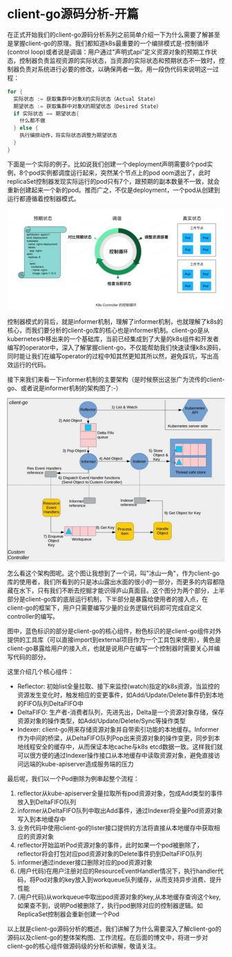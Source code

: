 # client-go源码分析-开篇

在正式开始我们的client-go源码分析系列之前简单介绍一下为什么需要了解甚至是掌握client-go的原理。我们都知道k8s最重要的一个编排模式是-控制循环(control loop)或者说是调谐：用户通过"声明式api"定义资源对象的预期工作状态，控制器负责监视资源的实际状态，当资源的实际状态和预期状态不一致时，控制器负责对系统进行必要的修改，以确保两者一致。用一段伪代码来说明这一过程：

```go
for {
  实际状态 := 获取集群中对象X的实际状态（Actual State）
  期望状态 := 获取集群中对象X的期望状态（Desired State）
  if 实际状态 == 期望状态{
    什么都不做
  } else {
    执行编排动作，将实际状态调整为期望状态
  }
}
```
下面是一个实际的例子。比如说我们创建一个deployment声明需要8个pod实例，8个pod实例都调度运行起来，突然某个节点上的pod oom退出了，此时replicaSet控制器发现实际运行的pod只有7个，跟预期的副本数量不一致，就会重新创建起来一个新的pod。推而广之，不仅是deployment，一个pod从创建到运行都遵循着控制器模式。

![控制循环](./images/control-loop.png)

控制器模式的背后，就是informer机制，理解了informer机制，也就理解了k8s的核心，而我们要分析的client-go库的核心也是informer机制。client-go是从kubernetes中移出来的一个基础库，当前已经集成到了大量的k8s组件和开发者编写的operator中，深入了解掌握client-go，不仅能帮助我们快速读懂k8s源码，同时能让我们在编写operator的过程中知其然更知其所以然，避免踩坑，写出高效运行的代码。

接下来我们来看一下informer机制的主要架构（是时候祭出这张广为流传的client-go、或者说是informer机制的架构图了:-）

![informer架构图](./images/informer-overview.png)

怎么看这个架构图呢。这个图让我想到了一个词，叫"冰山一角"，作为client-go库的使用者，我们所看到的只是冰山露出水面的很小的一部分，而更多的内容都隐藏在水下，只有我们不断去挖掘才能识得庐山真面目。这个图分为两个部分，上半部分是client-go库的底层运行机制，下半部分是暴露给使用者的接入点，在client-go的框架下，用户只需要编写少量的业务逻辑代码即可完成自定义controller的编写。

图中，蓝色标识的部分是client-go的核心组件，粉色标识的是client-go组件对外提供的工具库（可以直接import到external项目作为一个工具包来使用），黄色是client-go暴露给用户的接入点，也就是说用户在编写一个控制器时需要关心并编写代码的部分。

这里介绍几个核心组件：

+ Reflector: 初始list全量拉取、接下来监控(watch)指定的k8s资源，当监控的资源发生变化时，触发相应的变更事件，如Add/Update/Delete事件扔到本地的FIFO队列DeltaFIFO中
+ DeltaFIFO: 生产者-消费者队列，先进先出，Delta是一个资源对象存储，保存资源对象的操作类型，如Add/Update/Delete/Sync等操作类型
+ Indexer: client-go用来存储资源对象并自带索引功能的本地缓存。Informer作为中间的桥梁，从DeltaFIFO队列Pop出来资源对象的操作变更，同步到本地线程安全的缓存中，从而保证本地cache与k8s etcd数据一致。这样我们就可以很方便的通过Indexer操作接口从本地缓存中读取资源对象，避免直接访问远端的kube-apiserver造成服务端的压力

最后呢，我们以一个Pod删除为例串起整个流程：

1. reflector从kube-apiserver全量拉取所有pod资源对象，包成Add类型的事件放入到DeltaFIFO队列
2. informer从DeltaFIFO队列中取出Add事件，通过Indexer将全量Pod资源对象写入到本地缓存中
3. 业务代码中使用client-go的lister接口提供的方法将直接从本地缓存中获取相应的资源对象
4. reflector开始监听Pod资源对象的事件，此时如果一个pod被删除了，reflector将会打包对应pod资源对象的Delete事件扔到DeltaFIFO队列
5. informer通过indexer接口删除对应的pod资源对象
6. (用户代码)在用户注册对应的ResourceEventHandler情况下，执行handler代码，将Pod对象的key放入到workqueue队列缓存，从而支持异步消费、提升性能
7. (用户代码)从workqueue中取出pod资源对象的key,从本地缓存查询这个key, 如果查不到，说明Pod被删除了，执行pod删除对应的控制器逻辑。如ReplicaSet控制器会重新创建一个Pod

以上就是client-go源码分析的概述，我们讲解了为什么需要深入了解client-go的源码以及client-go的整体架构图、工作流程。在后面的博文中，将进一步对client-go的核心组件做源码级的分析和讲解，敬请关注。
